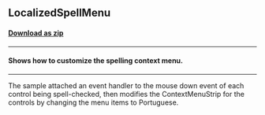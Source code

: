 ## LocalizedSpellMenu
#### [Download as zip](https://grapecity.github.io/DownGit/#/home?url=https://github.com/GrapeCity/ComponentOne-WinForms-Samples/tree/master/NetFramework\SpellChecker\CS\LocalizedSpellMenu)
____
#### Shows how to customize the spelling context menu.
____
The sample attached an event handler to the mouse down event of each control being spell-checked, then modifies the ContextMenuStrip for the controls by changing the menu items to Portuguese. 